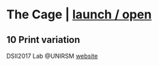 # The Cage | [launch / open](http://dsii-2017-unirsm.github.io/ccristiano22/10Print_TheCage)
## 10 Print variation ##
DSII2017 Lab @UNIRSM [website](http://dsii-2017-unirsm.github.io)


